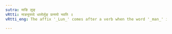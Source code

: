 ```yaml
---
sutra: माङि लुङ्
vRtti: माङ्युपपदे धातोर्लुङ् प्रत्ययो भवति ॥
vRtti_eng: The affix '_Lun_' comes after a verb when the word '_man_' is used in connection with it.

---
```

